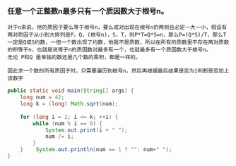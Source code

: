 ### 任意一个正整数n最多只有一个质因数大于根号n。

    对于n来说，他的质因子要么等于根号n，要么成对出现在根号n的两侧且必定一大一小，假设有两对质因子从小到大排列是P，Q，(根号n)，S，T，则P*T=Q*S=n，那么P=(Q*S)/T，那么T一定是Q或S约数，一但一个数出现了约数，他就不是质数，所以在所有的质数里不存在两对质数的积等于n，也就是说等于n的质因数对最多有一个，也就最多有一个质因数大于根号n。
    无论 P和Q 是单独的数还是几个数的乘积，都是一样的。

    因此求一个数的所有质因子时，只需要遍历到根号n，然后再根据最后结果是否为1判断是否加上该数字

```java
public static void main(String[] args) {  
    long num = 42;  
    long k = (long) Math.sqrt(num);  
  
    for (long i = 2; i <= k; ++i) {  
        while (num % i == 0) {  
            System.out.print(i + " ");  
            num /= i;  
        }  
    }    System.out.println(num == 1 ? "": num+" ");  
}
```


